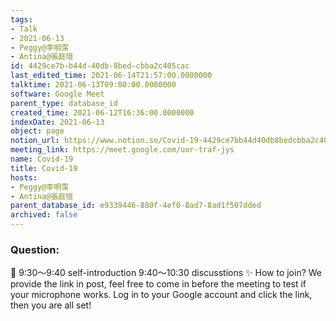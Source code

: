 ```yaml
---
tags:
- Talk
- 2021-06-13
- Peggy@李明霈
- Antina@張庭瑄
id: 4429ce7b-b44d-40db-8bed-cbba2c405cac
last_edited_time: 2021-06-14T21:57:00.0000000
talktime: 2021-06-13T09:00:00.0000000
software: Google Meet
parent_type: database_id
created_time: 2021-06-12T16:36:00.0000000
indexDate: 2021-06-13
object: page
notion_url: https://www.notion.so/Covid-19-4429ce7bb44d40db8bedcbba2c405cac
meeting_link: https://meet.google.com/uor-traf-jys
name: Covid-19
title: Covid-19
hosts:
- Peggy@李明霈
- Antina@張庭瑄
parent_database_id: e9339446-880f-4ef0-8ad7-8ad1f507dded
archived: false
---
```


### Question:


   
   
   
   
   
📅
9:30～9:40 self-introduction
9:40～10:30 discusstions
✨
How to join?
We provide the link in post, feel free to come in before the meeting to test if your microphone works. Log in to your Google account and click the link, then you are all set!


